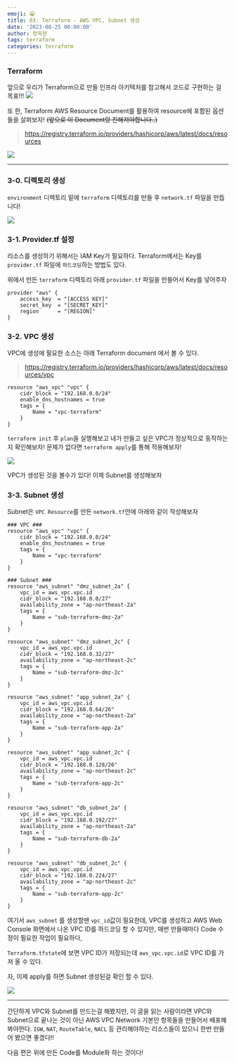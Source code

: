 ```yaml
---
emoji: 😀
title: 03. Terraform - AWS VPC, Subnet 생성
date: '2023-08-25 00:00:00'
author: 정욱현
tags: terraform
categories: terraform
---
```


### Terraform

앞으로 우리가 Terraform으로 만들 인프라 아키텍처를 참고해서 코드로 구현하는 걸 목표!!!
![](https://velog.velcdn.com/images/jtret2424/post/e43d3f89-3358-4bfd-a28e-56407ee99ae0/image.png)


또 한, Terraform AWS Resource Document를 활용하여 resource에 포함된 옵션들을 살펴보자!
~~(앞으로 이 Document랑 친해져야합니다..)~~

> https://registry.terraform.io/providers/hashicorp/aws/latest/docs/resources

![](https://velog.velcdn.com/images/jtret2424/post/d93e65f3-4de0-4f06-97b8-a8cb6102db4d/image.png)


---
### 3-0. 디렉토리 생성
```environment``` 디렉토리 밑에 ```terraform``` 디렉토리를 만들 후 ```network.tf``` 파일을 만듭니다!

![](https://velog.velcdn.com/images/jtret2424/post/7ad967b1-04af-4dca-9d67-4ed05f9dab87/image.png)



### 3-1. Provider.tf 설정

리소스를 생성하기 위해서는 IAM Key가 필요하다.
Terraform에서는 Key를 ```provider.tf``` 파일에 ```하드코딩```하는 방법도 있다.

위에서 만든 ```terraform``` 디렉토리 아래 ```provider.tf``` 파일을 만들어서 Key를 넣어주자

```
provider "aws" {
    access_key  = "[ACCESS KEY]"
    secret_key  = "[SECRET_KEY]"
    region      = "[REGION]"
}
```



### 3-2. VPC 생성
VPC에 생성에 필요한 소스는 아래 Terraform  document 에서 볼 수 있다.

> https://registry.terraform.io/providers/hashicorp/aws/latest/docs/resources/vpc

```
resource "aws_vpc" "vpc" {
    cidr_block = "192.168.0.0/24"
    enable_dns_hostnames = true
    tags = {
        Name = "vpc-terraform"
    }
}
```

```terraform init``` 후 ```plan```을 실행해보고 내가 만들고 싶은 VPC가 정상적으로 동작하는지 확인해보자!
문제가 없다면 ```terraform apply```를 통해 적용해보자! 

![](https://velog.velcdn.com/images/jtret2424/post/b619a6ef-9f3e-4b1c-a51f-ef851497f77c/image.png)

VPC가 생성된 것을 볼수가 있다!
이제 Subnet를 생성해보자





### 3-3. Subnet 생성

Subnet은 ```VPC Resource```를 만든 ```network.tf```안에 아래와 같이 작성해보자

```
### VPC ###
resource "aws_vpc" "vpc" {
    cidr_block = "192.168.0.0/24"
    enable_dns_hostnames = true
    tags = {
        Name = "vpc-terraform"
    }
}

### Subnet ###
resource "aws_subnet" "dmz_subnet_2a" {
	vpc_id = aws_vpc.vpc.id
	cidr_block = "192.168.0.0/27"
	availability_zone = "ap-northeast-2a"
	tags = {
		Name = "sub-terraform-dmz-2a"
	}
}

resource "aws_subnet" "dmz_subnet_2c" {
	vpc_id = aws_vpc.vpc.id
	cidr_block = "192.168.0.32/27"
	availability_zone = "ap-northeast-2c"
	tags = {
		Name = "sub-terraform-dmz-2c"
	}
}

resource "aws_subnet" "app_subnet_2a" {
	vpc_id = aws_vpc.vpc.id
	cidr_block = "192.168.0.64/26"
	availability_zone = "ap-northeast-2a"
	tags = {
		Name = "sub-terraform-app-2a"
	}
}

resource "aws_subnet" "app_subnet_2c" {
	vpc_id = aws_vpc.vpc.id
	cidr_block = "192.168.0.128/26"
	availability_zone = "ap-northeast-2c"
	tags = {
		Name = "sub-terraform-app-2c"
	}
}

resource "aws_subnet" "db_subnet_2a" {
	vpc_id = aws_vpc.vpc.id
	cidr_block = "192.168.0.192/27"
	availability_zone = "ap-northeast-2a"
	tags = {
		Name = "sub-terraform-db-2a"
	}
}

resource "aws_subnet" "db_subnet_2c" {
	vpc_id = aws_vpc.vpc.id
	cidr_block = "192.168.0.224/27"
	availability_zone = "ap-northeast-2c"
	tags = {
		Name = "sub-terraform-app-2c"
	}
}
```

여기서 ```aws_subnet``` 를 생성할땐 ```vpc_id```값이 필요한데, VPC를 생성하고 AWS Web Console 화면에서 나온 VPC ID를 하드코딩 할 수 있지만, 매번 만들때마다 Code 수정이 필요한 작업이 필요하다, 

```Terraform.tfstate```에 보면 VPC ID가 저장되는데  ```aws_vpc.vpc.id```로 VPC ID를 가져 올 수 있다. 

자, 이제 apply를 하면 Subnet 생성된걸 확인 할 수 있다.

![](https://velog.velcdn.com/images/jtret2424/post/aba9df49-fd88-4956-8e1c-28a4745c22de/image.png)

---
간단하게 VPC와 Subnet를 만드는걸 해봤지만, 이 글을 읽는 사람이라면
VPC와 Subnet으로 끝나는 것이 아닌 AWS VPC Network 기본인 항목들을 만들어서 배포해봐야한다. ```IGW```, ```NAT```, ```RouteTable```, ```NACL``` 등 관리해야하는 리소스들이 있으니 한번 만들어 봤으면 좋겠다!!

다음 편은 위에 만든 Code를 Module화 하는 것이다! 